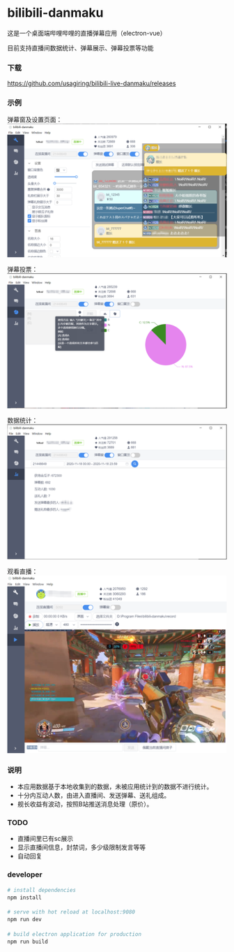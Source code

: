 # bilibili-danmaku

这是一个桌面端哔哩哔哩的直播弹幕应用（electron-vue）

目前支持直播间数据统计、弹幕展示、弹幕投票等功能

### 下载
https://github.com/usagiring/bilibili-live-danmaku/releases

### 示例
弹幕窗及设置页面：
![introB](https://raw.githubusercontent.com/hling51325/hling51325.github.io/master/static/img/bili-danmaku-introB.png)

弹幕投票：
![introA](https://raw.githubusercontent.com/hling51325/hling51325.github.io/master/static/img/bili-danmaku-introA.png)

数据统计：
![introC](https://raw.githubusercontent.com/hling51325/hling51325.github.io/master/static/img/bili-danmaku-introC.png)

观看直播：
![introC](https://raw.githubusercontent.com/hling51325/hling51325.github.io/master/static/img/bili-danmaku-introD.png)

### 说明
- 本应用数据基于本地收集到的数据，未被应用统计到的数据不进行统计。
- 十分内互动人数，由进入直播间、发送弹幕、送礼组成。
- 舰长收益有波动，按照B站推送消息处理（原价）。

### TODO
- 直播间里已有sc展示
- 显示直播间信息，封禁词，多少级限制发言等等
- 自动回复

### developer

``` bash
# install dependencies
npm install

# serve with hot reload at localhost:9080
npm run dev

# build electron application for production
npm run build
```